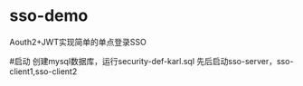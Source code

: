 # sso-demo
Aouth2+JWT实现简单的单点登录SSO

#启动
创建mysql数据库，运行security-def-karl.sql
先后启动sso-server，sso-client1,sso-client2

